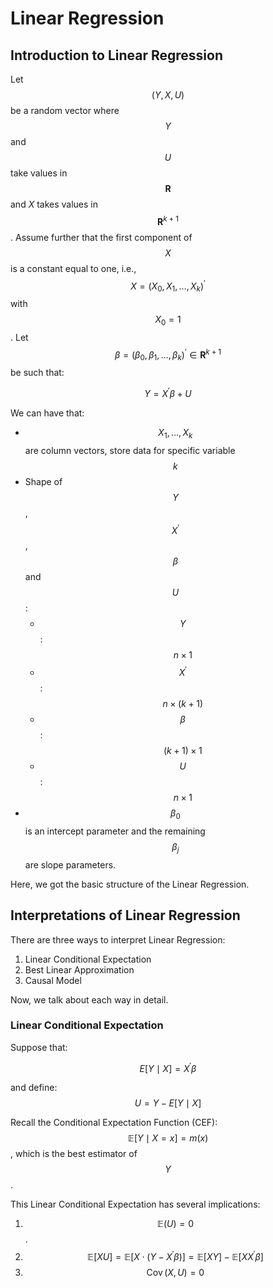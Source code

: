# Linear Regression

## Introduction to Linear Regression

Let $$(Y, X, U)$$be a random vector where $$Y$$ and $$U$$ take values in $$\mathbf{R}$$ and $X$ takes values in $$\mathbf{R}^{k+1}$$. Assume further that the first component of $$X$$ is a constant equal to one, i.e.,$$X=\left(X_0, X_1, \ldots, X_k\right)^{\prime}$$ with $$X_0=1$$.  Let $$\beta=\left(\beta_0, \beta_1, \ldots, \beta_k\right)^{\prime} \in \mathbf{R}^{k+1}$$ be such that:&#x20;

$$
Y=X^{\prime} \beta+U
$$

We can have that:

* $$X_1, \ldots, X_k$$ are column vectors, store data for specific variable $$k$$
* Shape of $$Y$$, $$X^{\prime}$$, $$\beta$$ and $$U$$:&#x20;
  * $$Y$$: $$n \times 1$$
  * $$X^{\prime}$$: $$n \times (k+1)$$
  * $$\beta$$: $$(k+1) \times 1$$
  * $$U$$: $$n \times 1$$
* &#x20;$$\beta_0$$ is an intercept parameter and the remaining $$\beta_j$$ are slope parameters.

Here, we got the basic structure of the Linear Regression.

## Interpretations of Linear Regression

There are three ways to interpret Linear Regression:

1. Linear Conditional Expectation
2. Best Linear Approximation
3. Causal Model

Now, we talk about each way in detail.

### Linear Conditional Expectation

Suppose that:

$$
E[Y \mid X]=X^{\prime} \beta
$$

and define: $$U=Y-E[Y \mid X]$$

Recall the Conditional Expectation Function (CEF): $$\mathbb{E}[Y \mid X=x]=m(x)$$, which is the best estimator of $$Y$$.



This Linear Conditional Expectation has several implications:

1. $$\mathbb{E}(U)=0$$.
2. $$\mathbb{E}[X U]=\mathbb{E}\left[X \cdot\left(Y-X^{\prime} \beta\right)\right]=\mathbb{E}[X Y]-\mathbb{E}\left[XX^{\prime} \beta\right]$$
3. $$\operatorname{Cov}(X, U)=0$$
